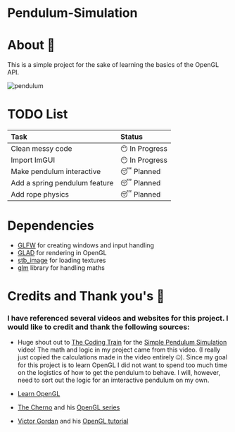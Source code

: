 # Pendulum-Simulation

# About :book:
This is a simple project for the sake of learning the basics of the OpenGL API.

![pendulum](https://user-images.githubusercontent.com/23224890/125177651-5572e500-e192-11eb-9455-ef9d73480c9f.png)

# TODO List
|Task| Status|
|:---| :-----|
|Clean messy code|:no_mouth: In Progress|
|Import ImGUI|:no_mouth: In Progress|
|Make pendulum interactive|:sleeping: Planned|
|Add a spring pendulum feature|:sleeping: Planned|
|Add rope physics|:sleeping: Planned|

# Dependencies
- [GLFW](https://www.glfw.org/) for creating windows and input handling
- [GLAD](https://glad.dav1d.de/) for rendering in OpenGL
- [stb_image](https://github.com/nothings/stb/blob/master/stb_image.h) for loading textures
- [glm](https://github.com/g-truc/glm) library for handling maths

# Credits and Thank you's :star_struck:
### I have referenced several videos and websites for this project. I would like to credit and thank the following sources:

- Huge shout out to [The Coding Train](https://www.youtube.com/channel/UCvjgXvBlbQiydffZU7m1_aw) for the [Simple Pendulum Simulation](https://www.youtube.com/watch?v=NBWMtlbbOag) video!
The math and logic in my project came from this video. (I really just copied the calculations made in the video entirely :zipper_mouth_face:). Since my goal for this project is to 
learn OpenGL I did not want to spend too much time on the logistics of how to get the pendulum to behave. I will, however, need to sort out the logic for an imteractive pendulum on
my own.

- [Learn OpenGL](https://learnopengl.com/)
- [The Cherno](https://www.youtube.com/channel/UCQ-W1KE9EYfdxhL6S4twUNw) and his [OpenGL series](https://www.youtube.com/playlist?list=PLlrATfBNZ98foTJPJ_Ev03o2oq3-GGOS2)
- [Victor Gordan](https://www.youtube.com/channel/UC8WizezjQVClpWfdKMwtcmw) and his [OpenGL tutorial](https://www.youtube.com/playlist?list=PLPaoO-vpZnumdcb4tZc4x5Q-v7CkrQ6M-)


